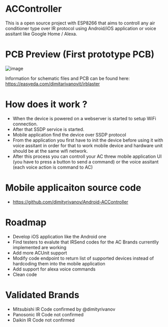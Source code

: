 # ACController
This is a open source project with ESP8266 that aims to controll any air conditioner type over IR protocol using Android/iOS application or voice assitant like Google Home / Alexa.

# PCB Preview (First prototype PCB)
![image](https://i.ibb.co/BCLy09t/Screenshot-2019-08-21-at-23-34-39.png)

Information for schematic files and PCB can be found here: https://easyeda.com/dimitarivanovit/irblaster

# How does it work ?
  * When the device is powered on a webserver is started to setup WiFi connection.
  * After that SSDP service is started.
  * Mobile application find the device over SSDP protocol
  * From the application you first have to init the device before using it with voice assitant in order for that to work mobile device and hardware unit should be at the same wifi network.
  * After this process you can controll your AC threw mobile application UI (you have to press a button to send a command) or the voice assitant (each voice action is command to AC)
 
# Mobile applicaiton source code
  * https://github.com/dimityrivanov/Android-ACController
  
# Roadmap
  * Develop iOS application like the Android one
  * Find testers to evalute that IRSend codes for the AC Brands currentlly implemented are working
  * Add more ACUnit support
  * Modify code endpoint to return list of supported devices instead of hardcoding them into the mobile application
  * Add support for alexa voice commands
  * Clean code
  
  
# Validated Brands
 * Mitsubishi IR Code confirmed by @dimityrivanov
 * Panosonic IR Code not confirmed
 * Daikin IR Code not confirmed
  
